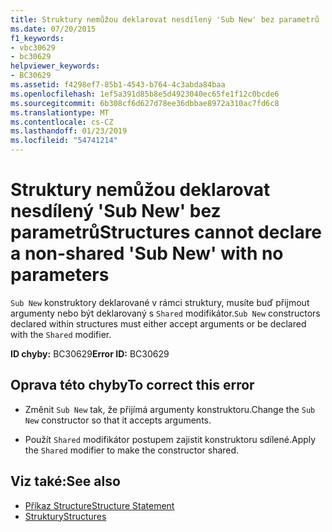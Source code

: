 ```yaml
---
title: Struktury nemůžou deklarovat nesdílený 'Sub New' bez parametrů
ms.date: 07/20/2015
f1_keywords:
- vbc30629
- bc30629
helpviewer_keywords:
- BC30629
ms.assetid: f4298ef7-85b1-4543-b764-4c3abda84baa
ms.openlocfilehash: 1ef5a391d85b8e5d4923040ec65fe1f12c0bcde6
ms.sourcegitcommit: 6b308cf6d627d78ee36dbbae8972a310ac7fd6c8
ms.translationtype: MT
ms.contentlocale: cs-CZ
ms.lasthandoff: 01/23/2019
ms.locfileid: "54741214"
---
```

# <a name="structures-cannot-declare-a-non-shared-sub-new-with-no-parameters"></a><span data-ttu-id="b1409-102">Struktury nemůžou deklarovat nesdílený 'Sub New' bez parametrů</span><span class="sxs-lookup"><span data-stu-id="b1409-102">Structures cannot declare a non-shared 'Sub New' with no parameters</span></span>
<span data-ttu-id="b1409-103">`Sub New` konstruktory deklarované v rámci struktury, musíte buď přijmout argumenty nebo být deklarovaný s `Shared` modifikátor.</span><span class="sxs-lookup"><span data-stu-id="b1409-103">`Sub New` constructors declared within structures must either accept arguments or be declared with the `Shared` modifier.</span></span>  
  
 <span data-ttu-id="b1409-104">**ID chyby:** BC30629</span><span class="sxs-lookup"><span data-stu-id="b1409-104">**Error ID:** BC30629</span></span>  
  
## <a name="to-correct-this-error"></a><span data-ttu-id="b1409-105">Oprava této chyby</span><span class="sxs-lookup"><span data-stu-id="b1409-105">To correct this error</span></span>  
  
-   <span data-ttu-id="b1409-106">Změnit `Sub New` tak, že přijímá argumenty konstruktoru.</span><span class="sxs-lookup"><span data-stu-id="b1409-106">Change the `Sub New` constructor so that it accepts arguments.</span></span>  
  
-   <span data-ttu-id="b1409-107">Použít `Shared` modifikátor postupem zajistit konstruktoru sdílené.</span><span class="sxs-lookup"><span data-stu-id="b1409-107">Apply the `Shared` modifier to make the constructor shared.</span></span>  
  
## <a name="see-also"></a><span data-ttu-id="b1409-108">Viz také:</span><span class="sxs-lookup"><span data-stu-id="b1409-108">See also</span></span>
- [<span data-ttu-id="b1409-109">Příkaz Structure</span><span class="sxs-lookup"><span data-stu-id="b1409-109">Structure Statement</span></span>](../../visual-basic/language-reference/statements/structure-statement.md)
- [<span data-ttu-id="b1409-110">Struktury</span><span class="sxs-lookup"><span data-stu-id="b1409-110">Structures</span></span>](../../visual-basic/programming-guide/language-features/data-types/structures.md)
